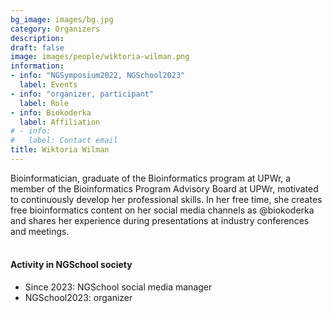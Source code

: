 ```yaml
---
bg_image: images/bg.jpg
category: Organizers
description: 
draft: false
image: images/people/wiktoria-wilman.png
information:
- info: "NGSymposium2022, NGSchool2023"
  label: Events
- info: "organizer, participant"
  label: Role
- info: Biokoderka
  label: Affiliation
# - info: 
#   label: Contact email
title: Wiktoria Wilman
---
```


Bioinformatician, graduate of the Bioinformatics program at UPWr, a member of the Bioinformatics Program Advisory Board at UPWr, motivated to continuously develop her professional skills. In her free time, she creates free bioinformatics content on her social media channels as @biokoderka and shares her experience during presentations at industry conferences and meetings.
<br>&nbsp;
<br>

#### Activity in NGSchool society
* Since 2023: NGSchool social media manager
* NGSchool2023: organizer